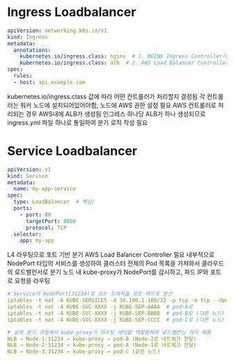 # Ingress Loadbalancer

```yml
apiVersion: networking.k8s.io/v1
kind: Ingress
metadata:
  annotations:
    kubernetes.io/ingress.class: nginx  # 1. NGINX Ingress Controller가 처리
    kubernetes.io/ingress.class: alb  # 2. AWS Load Balancer Controller가 처리
spec:
  rules:
  - host: api.example.com
```

kubernetes.io/ingress.class 값에 따라 어떤 컨트롤러가 처리할지 결정됨
각 컨트롤러는 워커 노드에 설치되어있어야함, 노드에 AWS 권한 설정 필요
AWS 컨트롤러로 처리되는 경우 AWS내에 ALB가 생성됨
인그레스 하나당 ALB가 하나 생성되므로 ingress.yml 파일 하나로 통일하여 분기 로직 작성 필요

# Service Loadbalancer

```yml
apiVersion: v1
kind: Service
metadata:
  name: my-app-service
spec:
  type: LoadBalancer  # 핵심!
  ports:
    - port: 80
      targetPort: 8080
      protocol: TCP
  selector:
    app: my-app
```
L4 라우팅으로 포트 기반 분기
AWS Load Balancer Controller 필요
내부적으로 NodePort 타입의 서비스를 생성하여 클러스터 전체의 Pod 목록을 가져와서 클라우드의 로드밸런서로 분기
노드 내 kube-proxy가 NodePort를 감시하고, 파드 IP와 포트로 요청을 라우팅

```yml
# Service의 NodePort(31234)로 오는 트래픽을 모든 파드로 분산
iptables -t nat -A KUBE-SERVICES -d 10.100.1.100/32 -p tcp -m tcp --dport 80 -j KUBE-SVC-XXXX
iptables -t nat -A KUBE-SVC-XXXX -j KUBE-SEP-AAAA  # pod-A로 
iptables -t nat -A KUBE-SVC-XXXX -j KUBE-SEP-BBBB  # pod-B로 (다른 노드)
iptables -t nat -A KUBE-SVC-XXXX -j KUBE-SEP-CCCC  # pod-C로 (다른 노드)

# 실제 분기 과정에서 kube-proxy가 라우팅 테이블 역할을하며 로드밸런싱 까지 해줌
NLB → Node-1:31234 → kube-proxy → pod-B (Node-2로 네트워크 전달)
NLB → Node-2:31234 → kube-proxy → pod-A (Node-1로 네트워크 전달)
NLB → Node-3:31234 → kube-proxy → pod-C (같은 노드)
```
